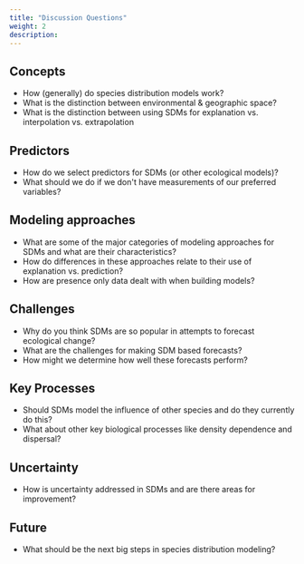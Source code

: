 ```yaml
---
title: "Discussion Questions"
weight: 2
description:
---
```


## Concepts

* How (generally) do species distribution models work?
* What is the distinction between environmental & geographic space?
* What is the distinction between using SDMs for explanation vs. interpolation vs. extrapolation

## Predictors

* How do we select predictors for SDMs (or other ecological models)?
* What should we do if we don't have measurements of our preferred variables?

## Modeling approaches

* What are some of the major categories of modeling approaches for SDMs and what
  are their characteristics?
* How do differences in these approaches relate to their use of explanation vs. prediction?
* How are presence only data dealt with when building models?

## Challenges

* Why do you think SDMs are so popular in attempts to forecast ecological change?
* What are the challenges for making SDM based forecasts?
* How might we determine how well these forecasts perform?

## Key Processes

* Should SDMs model the influence of other species and do they currently do this?
* What about other key biological processes like density dependence and dispersal?

## Uncertainty

* How is uncertainty addressed in SDMs and are there areas for improvement?

## Future

* What should be the next big steps in species distribution modeling?
